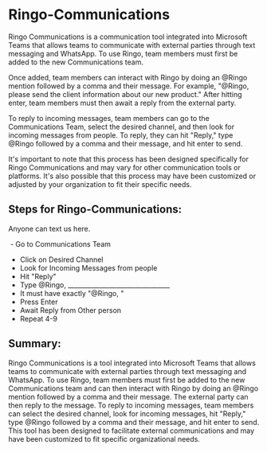 # Ringo-Communications
Ringo Communications is a communication tool integrated into Microsoft Teams that allows teams to communicate with external parties through text messaging and WhatsApp. To use Ringo, team members must first be added to the new Communications team.

Once added, team members can interact with Ringo by doing an @Ringo mention followed by a comma and their message. For example, "@Ringo, please send the client information about our new product." After hitting enter, team members must then await a reply from the external party.

To reply to incoming messages, team members can go to the Communications Team, select the desired channel, and then look for incoming messages from people. To reply, they can hit "Reply," type @Ringo followed by a comma and their message, and hit enter to send.

It's important to note that this process has been designed specifically for Ringo Communications and may vary for other communication tools or platforms. It's also possible that this process may have been customized or adjusted by your organization to fit their specific needs.
## Steps for Ringo-Communications:
Anyone can text us here.

 - Go to Communications Team
- Click on Desired Channel
- Look for Incoming Messages from people
- Hit "Reply"
- Type @Ringo, ________________________________
 - It must have exactly "@Ringo, "
- Press Enter
- Await Reply from Other person
- Repeat 4-9

## Summary:

Ringo Communications is a tool integrated into Microsoft Teams that allows teams to communicate with external parties through text messaging and WhatsApp. To use Ringo, team members must first be added to the new Communications team and can then interact with Ringo by doing an @Ringo mention followed by a comma and their message. The external party can then reply to the message. To reply to incoming messages, team members can select the desired channel, look for incoming messages, hit "Reply," type @Ringo followed by a comma and their message, and hit enter to send. This tool has been designed to facilitate external communications and may have been customized to fit specific organizational needs.
